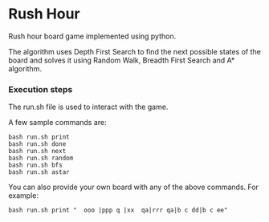# Rush Hour 

Rush hour board game implemented using python.

The algorithm uses Depth First Search to find the next possible states of the board and solves it using Random Walk, Breadth First Search and A* algorithm.

### Execution steps
The run.sh file is used to interact with the game.

A few sample commands are:

```
bash run.sh print
bash run.sh done
bash run.sh next
bash run.sh random
bash run.sh bfs
bash run.sh astar
```

You can also provide your own board with any of the above commands.
For example:

```
bash run.sh print "  ooo |ppp q |xx  qa|rrr qa|b c dd|b c ee"

```

